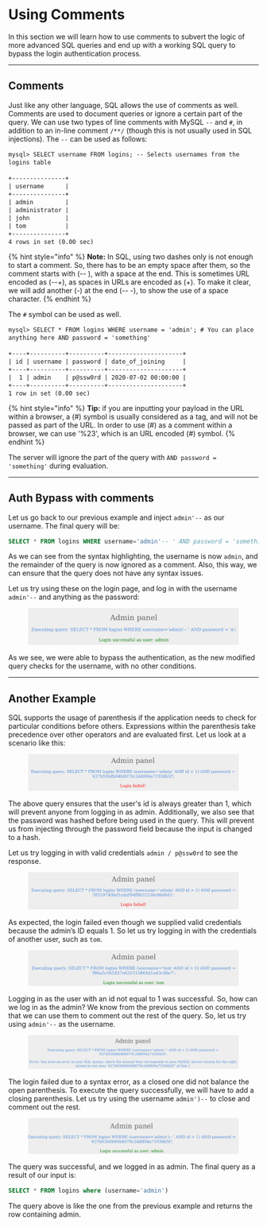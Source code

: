 # Using Comments

In this section we will learn how to use comments to subvert the logic of more advanced SQL queries and end up with a working SQL query to bypass the login authentication process.

***

## Comments

Just like any other language, SQL allows the use of comments as well. Comments are used to document queries or ignore a certain part of the query. We can use two types of line comments with MySQL `--` and `#`, in addition to an in-line comment `/**/` (though this is not usually used in SQL injections). The `--` can be used as follows:

```shell-session
mysql> SELECT username FROM logins; -- Selects usernames from the logins table 

+---------------+
| username      |
+---------------+
| admin         |
| administrator |
| john          |
| tom           |
+---------------+
4 rows in set (0.00 sec)
```

{% hint style="info" %}
**Note:** In SQL, using two dashes only is not enough to start a comment. So, there has to be an empty space after them, so the comment starts with (-- ), with a space at the end. This is sometimes URL encoded as (--+), as spaces in URLs are encoded as (+). To make it clear, we will add another (-) at the end (-- -), to show the use of a space character.
{% endhint %}

The `#` symbol can be used as well.

```shell-session
mysql> SELECT * FROM logins WHERE username = 'admin'; # You can place anything here AND password = 'something'

+----+----------+----------+---------------------+
| id | username | password | date_of_joining     |
+----+----------+----------+---------------------+
|  1 | admin    | p@ssw0rd | 2020-07-02 00:00:00 |
+----+----------+----------+---------------------+
1 row in set (0.00 sec)
```

{% hint style="info" %}
**Tip:** if you are inputting your payload in the URL within a browser, a (#) symbol is usually considered as a tag, and will not be passed as part of the URL. In order to use (#) as a comment within a browser, we can use '%23', which is an URL encoded (#) symbol.
{% endhint %}

The server will ignore the part of the query with `AND password = 'something'` during evaluation.

***

## Auth Bypass with comments

Let us go back to our previous example and inject `admin'--` as our username. The final query will be:

```sql
SELECT * FROM logins WHERE username='admin'-- ' AND password = 'something';
```

As we can see from the syntax highlighting, the username is now `admin`, and the remainder of the query is now ignored as a comment. Also, this way, we can ensure that the query does not have any syntax issues.

Let us try using these on the login page, and log in with the username `admin'--` and anything as the password:

<figure><img src="../../../../.gitbook/assets/image (9) (1) (1) (1) (1) (1).png" alt=""><figcaption></figcaption></figure>

As we see, we were able to bypass the authentication, as the new modified query checks for the username, with no other conditions.

***

## Another Example

SQL supports the usage of parenthesis if the application needs to check for particular conditions before others. Expressions within the parenthesis take precedence over other operators and are evaluated first. Let us look at a scenario like this:

<figure><img src="../../../../.gitbook/assets/image (1) (1) (1) (1) (1) (1) (1) (1) (1) (1) (1) (1) (1) (1) (1) (1) (1) (1) (1) (1) (1) (1) (1) (1) (1) (1) (1) (1) (1) (1) (1) (1) (1) (1) (1) (1) (1) (1) (1) (1) (1) (1) (1) (1) (1) (1) (1) (1) (1) (1) (1) (1) (1) (1) (1) (1) (1).png" alt=""><figcaption></figcaption></figure>

The above query ensures that the user's id is always greater than 1, which will prevent anyone from logging in as admin. Additionally, we also see that the password was hashed before being used in the query. This will prevent us from injecting through the password field because the input is changed to a hash.

Let us try logging in with valid credentials `admin / p@ssw0rd` to see the response.

<figure><img src="../../../../.gitbook/assets/image (2) (1) (1) (1) (1) (1) (1) (1) (1) (1) (1) (1) (1) (1) (1) (1) (1) (1) (1) (1) (1) (1) (1) (1) (1) (1) (1) (1) (1) (1) (1) (1) (1) (1) (1) (1) (1) (1) (1) (1) (1) (1) (1) (1) (1) (1) (1).png" alt=""><figcaption></figcaption></figure>

As expected, the login failed even though we supplied valid credentials because the admin’s ID equals 1. So let us try logging in with the credentials of another user, such as `tom`.

<figure><img src="../../../../.gitbook/assets/image (3) (1) (1) (1) (1) (1) (1) (1) (1) (1) (1) (1) (1) (1) (1) (1) (1) (1) (1) (1) (1) (1) (1) (1) (1) (1) (1) (1) (1) (1) (1) (1) (1) (1).png" alt=""><figcaption></figcaption></figure>

Logging in as the user with an id not equal to 1 was successful. So, how can we log in as the admin? We know from the previous section on comments that we can use them to comment out the rest of the query. So, let us try using `admin'--` as the username.

<figure><img src="../../../../.gitbook/assets/image (4) (1) (1) (1) (1) (1) (1) (1) (1) (1) (1) (1) (1) (1) (1) (1) (1) (1) (1) (1) (1) (1) (1) (1) (1) (1) (1).png" alt=""><figcaption></figcaption></figure>

The login failed due to a syntax error, as a closed one did not balance the open parenthesis. To execute the query successfully, we will have to add a closing parenthesis. Let us try using the username `admin')--` to close and comment out the rest.

<figure><img src="../../../../.gitbook/assets/image (5) (1) (1) (1) (1) (1) (1) (1) (1) (1) (1) (1) (1) (1) (1) (1) (1) (1) (1) (1) (1).png" alt=""><figcaption></figcaption></figure>

The query was successful, and we logged in as admin. The final query as a result of our input is:

```sql
SELECT * FROM logins where (username='admin')
```

The query above is like the one from the previous example and returns the row containing admin.
